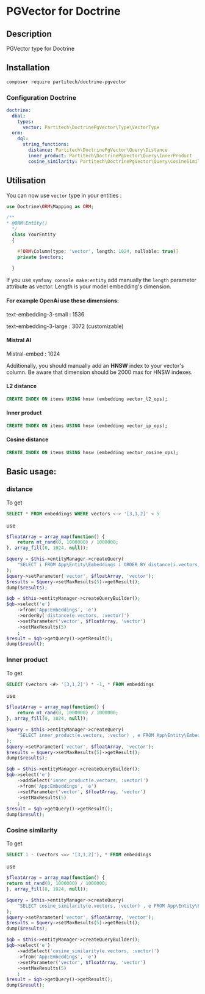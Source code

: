 
# PGVector for Doctrine

## Description

PGVector type for Doctrine

## Installation

```bash
composer require partitech/doctrine-pgvector
```

### Configuration Doctrine


```Yaml
doctrine:
  dbal:
    types:
      vector: Partitech\DoctrinePgVector\Type\VectorType
  orm:
    dql:
      string_functions:
        distance: Partitech\DoctrinePgVector\Query\Distance
        inner_product: Partitech\DoctrinePgVector\Query\InnerProduct
        cosine_similarity: Partitech\DoctrinePgVector\Query\CosineSimilarity

```

## Utilisation

You can now use `vector` type in your entities :

```php
use Doctrine\ORM\Mapping as ORM;

/**
* @ORM\Entity()
  */
  class YourEntity
  {

    #[ORM\Column(type: 'vector', length: 1024, nullable: true)]
    private $vectors;
    
  }
```

If you use `symfony console make:entity` add manually the `length` parameter attribute as vector. Length is your model embedding's dimension.

#### For example OpenAi use these dimensions: 

text-embedding-3-small : 1536

text-embedding-3-large : 3072 (customizable)

#### Mistral AI
Mistral-embed : 1024

Additionally, you should manually add an **HNSW** index to your vector's column. 
Be aware that dimension should be  2000 max for HNSW indexes.

#### L2 distance
```sql
CREATE INDEX ON items USING hnsw (embedding vector_l2_ops);
```

#### Inner product
```sql
CREATE INDEX ON items USING hnsw (embedding vector_ip_ops);
```

#### Cosine distance
```sql
CREATE INDEX ON items USING hnsw (embedding vector_cosine_ops);
```


## Basic usage: 

### distance

To get 

```sql
SELECT * FROM embeddings WHERE vectors <-> '[3,1,2]' < 5
```

use

```php
$floatArray = array_map(function() {
    return mt_rand(0, 1000000) / 1000000;
}, array_fill(0, 1024, null));

$query = $this->entityManager->createQuery(
    "SELECT i FROM App\Entity\Embeddings i ORDER BY distance(i.vectors, :vector) ASC"
);
$query->setParameter('vector', $floatArray, 'vector');
$results = $query->setMaxResults(5)->getResult();
dump($results);
```

```php
$qb = $this->entityManager->createQueryBuilder();
$qb->select('e')
    ->from('App:Embeddings', 'e')
    ->orderBy('distance(e.vectors, :vector)')
    ->setParameter('vector', $floatArray, 'vector')
    ->setMaxResults(5)
    ;
$result = $qb->getQuery()->getResult();
dump($result);
```

### Inner product

To get
```sql
SELECT (vectors <#> '[3,1,2]') * -1, * FROM embeddings
```
use
```php
$floatArray = array_map(function() {
    return mt_rand(0, 1000000) / 1000000;
}, array_fill(0, 1024, null));

$query = $this->entityManager->createQuery(
    "SELECT inner_product(e.vectors, :vector) , e FROM App\Entity\Embeddings e"
);
$query->setParameter('vector', $floatArray, 'vector');
$results = $query->setMaxResults(5)->getResult();
dump($results);
```

```php
$qb = $this->entityManager->createQueryBuilder();
$qb->select('e')
    ->addSelect('inner_product(e.vectors, :vector)')
    ->from('App:Embeddings', 'e')
    ->setParameter('vector', $floatArray, 'vector')
    ->setMaxResults(5)
    ;
$result = $qb->getQuery()->getResult();
dump($result);
```

### Cosine similarity

To get 
```sql 
SELECT 1 - (vectors <=> '[3,1,2]'), * FROM embeddings
```
use
```php
$floatArray = array_map(function() {
return mt_rand(0, 1000000) / 1000000;
}, array_fill(0, 1024, null));

$query = $this->entityManager->createQuery(
    "SELECT cosine_similarity(e.vectors, :vector) , e FROM App\Entity\Embeddings e"
);
$query->setParameter('vector', $floatArray, 'vector');
$results = $query->setMaxResults(5)->getResult();
dump($results);
```

```php
$qb = $this->entityManager->createQueryBuilder();
$qb->select('e')
    ->addSelect('cosine_similarity(e.vectors, :vector)')
    ->from('App:Embeddings', 'e')
    ->setParameter('vector', $floatArray, 'vector')
    ->setMaxResults(5)
    ;
$result = $qb->getQuery()->getResult();
dump($result);
```